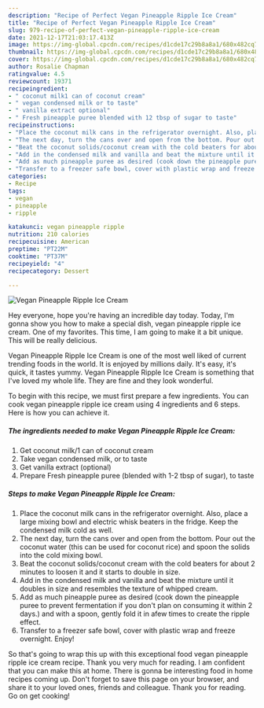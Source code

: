 ```yaml
---
description: "Recipe of Perfect Vegan Pineapple Ripple Ice Cream"
title: "Recipe of Perfect Vegan Pineapple Ripple Ice Cream"
slug: 979-recipe-of-perfect-vegan-pineapple-ripple-ice-cream
date: 2021-12-17T21:03:17.413Z
image: https://img-global.cpcdn.com/recipes/d1cde17c29b8a8a1/680x482cq70/vegan-pineapple-ripple-ice-cream-recipe-main-photo.jpg
thumbnail: https://img-global.cpcdn.com/recipes/d1cde17c29b8a8a1/680x482cq70/vegan-pineapple-ripple-ice-cream-recipe-main-photo.jpg
cover: https://img-global.cpcdn.com/recipes/d1cde17c29b8a8a1/680x482cq70/vegan-pineapple-ripple-ice-cream-recipe-main-photo.jpg
author: Rosalie Chapman
ratingvalue: 4.5
reviewcount: 19371
recipeingredient:
- " coconut milk1 can of coconut cream"
- " vegan condensed milk or to taste"
- " vanilla extract optional"
- " Fresh pineapple puree blended with 12 tbsp of sugar to taste"
recipeinstructions:
- "Place the coconut milk cans in the refrigerator overnight. Also, place a large mixing bowl and electric whisk beaters in the fridge. Keep the condensed milk cold as well."
- "The next day, turn the cans over and open from the bottom. Pour out the coconut water (this can be used for coconut rice) and spoon the solids into the cold mixing bowl."
- "Beat the coconut solids/coconut cream with the cold beaters for about 2 minutes to loosen it and it starts to double in size."
- "Add in the condensed milk and vanilla and beat the mixture until it doubles in size and resembles the texture of whipped cream."
- "Add as much pineapple puree as desired (cook down the pineapple puree to prevent fermentation if you don&#39;t plan on consuming it within 2 days.) and with a spoon, gently fold it in afew times to create the ripple effect."
- "Transfer to a freezer safe bowl, cover with plastic wrap and freeze overnight. Enjoy!"
categories:
- Recipe
tags:
- vegan
- pineapple
- ripple

katakunci: vegan pineapple ripple 
nutrition: 210 calories
recipecuisine: American
preptime: "PT22M"
cooktime: "PT37M"
recipeyield: "4"
recipecategory: Dessert

---
```



![Vegan Pineapple Ripple Ice Cream](https://img-global.cpcdn.com/recipes/d1cde17c29b8a8a1/680x482cq70/vegan-pineapple-ripple-ice-cream-recipe-main-photo.jpg)

Hey everyone, hope you're having an incredible day today. Today, I'm gonna show you how to make a special dish, vegan pineapple ripple ice cream. One of my favorites. This time, I am going to make it a bit unique. This will be really delicious.

Vegan Pineapple Ripple Ice Cream is one of the most well liked of current trending foods in the world. It is enjoyed by millions daily. It's easy, it's quick, it tastes yummy. Vegan Pineapple Ripple Ice Cream is something that I've loved my whole life. They are fine and they look wonderful.




To begin with this recipe, we must first prepare a few ingredients. You can cook vegan pineapple ripple ice cream using 4 ingredients and 6 steps. Here is how you can achieve it.

<!--inarticleads1-->

##### The ingredients needed to make Vegan Pineapple Ripple Ice Cream:

1. Get  coconut milk/1 can of coconut cream
1. Take  vegan condensed milk, or to taste
1. Get  vanilla extract (optional)
1. Prepare  Fresh pineapple puree (blended with 1-2 tbsp of sugar), to taste




<!--inarticleads2-->

##### Steps to make Vegan Pineapple Ripple Ice Cream:

1. Place the coconut milk cans in the refrigerator overnight. Also, place a large mixing bowl and electric whisk beaters in the fridge. Keep the condensed milk cold as well.
1. The next day, turn the cans over and open from the bottom. Pour out the coconut water (this can be used for coconut rice) and spoon the solids into the cold mixing bowl.
1. Beat the coconut solids/coconut cream with the cold beaters for about 2 minutes to loosen it and it starts to double in size.
1. Add in the condensed milk and vanilla and beat the mixture until it doubles in size and resembles the texture of whipped cream.
1. Add as much pineapple puree as desired (cook down the pineapple puree to prevent fermentation if you don&#39;t plan on consuming it within 2 days.) and with a spoon, gently fold it in afew times to create the ripple effect.
1. Transfer to a freezer safe bowl, cover with plastic wrap and freeze overnight. Enjoy!




So that's going to wrap this up with this exceptional food vegan pineapple ripple ice cream recipe. Thank you very much for reading. I am confident that you can make this at home. There is gonna be interesting food in home recipes coming up. Don't forget to save this page on your browser, and share it to your loved ones, friends and colleague. Thank you for reading. Go on get cooking!
